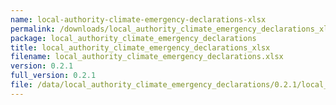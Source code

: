 ```yaml
---
name: local-authority-climate-emergency-declarations-xlsx
permalink: /downloads/local_authority_climate_emergency_declarations_xlsx/0_2_1
package: local_authority_climate_emergency_declarations
title: local_authority_climate_emergency_declarations_xlsx
filename: local_authority_climate_emergency_declarations.xlsx
version: 0.2.1
full_version: 0.2.1
file: /data/local_authority_climate_emergency_declarations/0.2.1/local_authority_climate_emergency_declarations.xlsx
---
```

